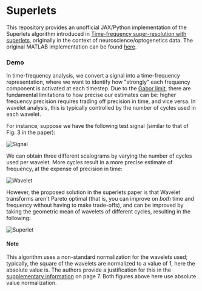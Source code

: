 # Superlets

This repository provides an unofficial JAX/Python implementation of the Superlets algorithm introduced in [Time-frequency super-resolution with superlets](https://www.nature.com/articles/s41467-020-20539-9), originally in the context of neuroscience/optogenetics data. The original MATLAB implementation can be found [here](https://github.com/TransylvanianInstituteOfNeuroscience/Superlets).

### Demo
In time-frequency analysis, we convert a signal into a time-frequency representation, where we want to identify how "strongly" each frequency component is activated at each timestep. Due to the [Gabor limit](https://en.wikipedia.org/wiki/Uncertainty_principle#Signal_processing), there are fundamental limitations to how precise our estimates can be: higher frequency precision requires trading off precision in time, and vice versa. In wavelet analysis, this is typically controlled by the number of cycles used in each wavelet. 

For instance, suppose we have the following test signal (similar to that of Fig. 3 in the paper):

![Signal](../images/signal.png?raw=true)

We can obtain three different scalograms by varying the number of cycles used per wavelet. More cycles result in a more precise estimate of frequency, at the expense of precision in time:

![Wavelet](../images/wavelet.png?raw=true)

However, the proposed solution in the superlets paper is that Wavelet transforms aren't Pareto optimal (that is, you can improve on *both* time and frequency without having to make trade-offs), and can be improved by taking the geometric mean of wavelets of different cycles, resulting in the following:

![Superlet](../images/superlet.png?raw=true)

#### Note
This algorithm uses a non-standard normalization for the wavelets used; typically, the square of the wavelets are normalized to a value of 1, here the absolute value is. The authors provide a justification for this in the [supplementary information](https://static-content.springer.com/esm/art%3A10.1038%2Fs41467-020-20539-9/MediaObjects/41467_2020_20539_MOESM1_ESM.pdf) on page 7. Both figures above here use absolute value normalization.
